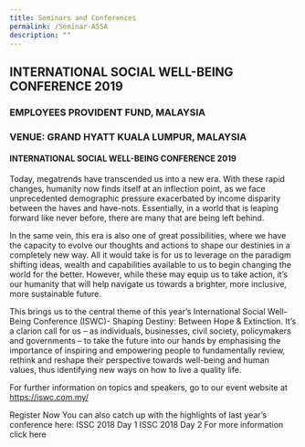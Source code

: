 ```yaml
---
title: Seminars and Conferences
permalink: /Seminar-ASSA
description: ""
---
```

## INTERNATIONAL SOCIAL WELL-BEING CONFERENCE 2019
### EMPLOYEES PROVIDENT FUND, MALAYSIA
### VENUE: GRAND HYATT KUALA LUMPUR, MALAYSIA

#### INTERNATIONAL SOCIAL WELL-BEING CONFERENCE 2019


Today, megatrends have transcended us into a new era. With these rapid changes, humanity now finds itself at an inflection point, as we face unprecedented demographic pressure exacerbated by income disparity between the haves and have-nots. Essentially, in a world that is leaping forward like never before, there are many that are being left behind.

In the same vein, this era is also one of great possibilities, where we have the capacity to evolve our thoughts and actions to shape our destinies in a completely new way. All it would take is for us to leverage on the paradigm shifting ideas, wealth and capabilities available to us to begin changing the world for the better. However, while these may equip us to take action, it’s our humanity that will help navigate us towards a brighter, more inclusive, more sustainable future.

This brings us to the central theme of this year’s International Social Well-Being Conference (ISWC)- Shaping Destiny: Between Hope & Extinction. It’s a clarion call for us – as individuals, businesses, civil society, policymakers and governments – to take the future into our hands by emphasising the importance of inspiring and empowering people to fundamentally review, rethink and reshape their perspective towards well-being and human values, thus identifying new ways on how to live a quality life.

For further information on topics and speakers, go to our event website at https://iswc.com.my/

Register Now
You can also catch up with the highlights of last year’s conference here:
ISSC 2018 Day 1
ISSC 2018 Day 2
For more information click here